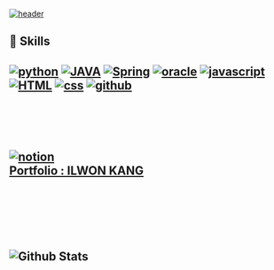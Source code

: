 <a href="https://github.com/kangilwon">![header](https://capsule-render.vercel.app/api?type=transparent&color=random&height=300&section=header&text=kangilwon&fontSize=90)</a>

## :muscle: Skills

[![python](https://img.shields.io/badge/python-blue?style=flat-square&logo=python&logoColor=black)](https://github.com/kangilwon/Beakjoon-Team-Notes) [![JAVA](https://img.shields.io/badge/JAVA-007396?style=flat-square&logo=JAVA&logoColor=black)](https://github.com/kangilwon/yoplleProject) [![Spring](https://img.shields.io/badge/Spring-6DB33F?style=flat-square&logo=Spring&logoColor=black)](https://github.com/kangilwon/yoplleProject) [![oracle](https://img.shields.io/badge/oracle-F80000?style=flat-square&logo=oracle&logoColor=black)](https://github.com/kangilwon/yoplleProject) [![javascript](https://img.shields.io/badge/javascript-F7DF1E?style=flat-square&logo=javascript&logoColor=black)](https://github.com/kangilwon/yoplleProject) [![HTML](https://img.shields.io/badge/HTML-E34F26?style=flat-square&logo=html5&logoColor=black)](https://github.com/kangilwon/yoplleProject) [![css](https://img.shields.io/badge/css-1572B6?style=flat-square&logo=css3&logocss3&logoColor=white)](https://github.com/kangilwon/yoplleProject) [![github](https://img.shields.io/badge/github-181717?style=flat-square&logo=github&logoColor=white)](https://github.com/kangilwon/yoplleProject)
<br><br>
---
<br><br>
 [![notion](https://img.shields.io/badge/notion-181717?style=flat-square&logo=notion&logoColor=white)](https://github.com/kangilwon/yoplleProject)
<a href="https://rough-eggnog-34e.notion.site/PORTFOLIO-eb579faec392425697af2993748e6bf2"><br>
Portfolio : ILWON KANG </a>
<br><br><br>
---
<br><br>
![Github Stats](https://github-readme-stats.vercel.app/api?username=Kangilwon&show_icons=true)
<br> 
---
